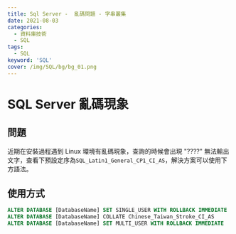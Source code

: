 ```yaml
---
title: Sql Server -  亂碼問題 - 字串叢集
date: 2021-08-03
categories:
  - 資料庫技術
  - SQL
tags: 
  - SQL
keyword: 'SQL'
cover: /img/SQL/bg/bg_01.png
---
```


# SQL Server 亂碼現象

## 問題
近期在安裝過程遇到 Linux 環境有亂碼現象，查詢的時候會出現 "????" 無法輸出文字，查看下預設定序為```SQL_Latin1_General_CP1_CI_AS```，解決方案可以使用下方語法。

## 使用方式
```sql
ALTER DATABASE [DatabaseName] SET SINGLE_USER WITH ROLLBACK IMMEDIATE
ALTER DATABASE [DatabaseName] COLLATE Chinese_Taiwan_Stroke_CI_AS
ALTER DATABASE [DatabaseName] SET MULTI_USER WITH ROLLBACK IMMEDIATE
```